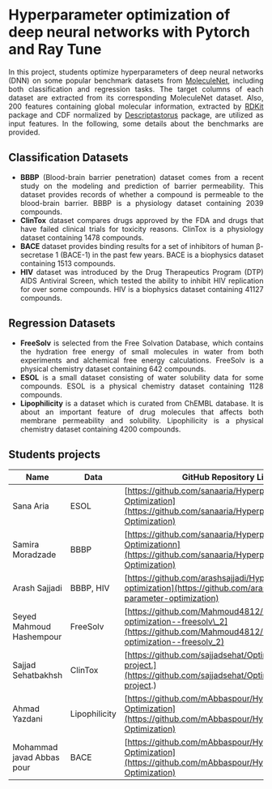 
# Hyperparameter optimization of deep neural networks with Pytorch and Ray Tune

<div align="justify">

In this project, students optimize hyperparameters of deep neural networks (DNN) on some popular benchmark datasets from [MoleculeNet](https://moleculenet.org/), including both classification and regression tasks. The target columns of each dataset are extracted from its corresponding MoleculeNet dataset. Also, 200 features containing global molecular information, extracted by [RDKit](https://www.rdkit.org/) package and CDF normalized by [Descriptastorus](https://github.com/bp-kelley/descriptastorus) package, are utilized as input features. In the following, some details about the benchmarks are provided.

## Classification Datasets
- **BBBP** (Blood-brain barrier penetration) dataset comes from a recent study on the modeling and prediction of barrier permeability. This dataset provides records of whether a compound is permeable to the blood-brain barrier. BBBP is a physiology dataset containing 2039 compounds.
- **ClinTox** dataset compares drugs approved by the FDA and drugs that have failed clinical trials for toxicity reasons. ClinTox is a physiology dataset containing 1478 compounds.
- **BACE** dataset provides binding results for a set of inhibitors of human β-secretase 1 (BACE-1) in the past few years. BACE is a biophysics dataset containing 1513 compounds.
- **HIV** dataset was introduced by the Drug Therapeutics Program (DTP) AIDS Antiviral Screen, which tested the ability to inhibit HIV replication for over some compounds. HIV is a biophysics dataset containing 41127 compounds.

## Regression Datasets
- **FreeSolv** is selected from the Free Solvation Database, which contains the hydration free energy of small molecules in water from both experiments and alchemical free energy calculations. FreeSolv is a physical chemistry dataset containing 642 compounds.
- **ESOL** is a small dataset consisting of water solubility data for some compounds. ESOL is a physical chemistry dataset containing 1128 compounds.
- **Lipophilicity** is a dataset which is curated from ChEMBL database. It is about an important feature of drug molecules that affects both membrane permeability and solubility. Lipophilicity is a physical chemistry dataset containing 4200 compounds.

</div>

## Students projects

| Name                      | Data      | GitHub Repository Link                                                                                                                                  |
| ------------------------- | --------- | ------------------------------------------------------------------------------------------------------------------------------------------------- |
| Sana Aria                 | ESOL      | [https://github.com/sanaaria/Hyperparameter-Optimization](https://github.com/sanaaria/Hyperparameter-Optimization)                                |
| Samira Moradzade          | BBBP      | [https://github.com/sanaaria/Hyperparameter-Optimizationn](https://github.com/sanaaria/Hyperparameter-Optimization)                               |
| Arash Sajjadi             | BBBP, HIV | [https://github.com/arashsajjadi/Hyper-parameter-optimization](https://github.com/arashsajjadi/Hyper-parameter-optimization)                      |
| Seyed Mahmoud Hashempour  | FreeSolv  | [https://github.com/Mahmoud4812/Hyperparameter-optimization--freesolv\_2](https://github.com/Mahmoud4812/Hyperparameter-optimization--freesolv_2) |
| Sajjad Sehatbakhsh        | ClinTox   | [https://github.com/sajjadsehat/Optimization-project.](https://github.com/sajjadsehat/Optimization-project.)                                      |
| Ahmad Yazdani             | Lipophilicity      | [https://github.com/mAbbaspour/Hyperparameter-Optimization](https://github.com/mAbbaspour/Hyperparameter-Optimization)                            |
| Mohammad javad Abbas pour | BACE      | [https://github.com/mAbbaspour/Hyperparameter-Optimization](https://github.com/mAbbaspour/Hyperparameter-Optimization)                            |

